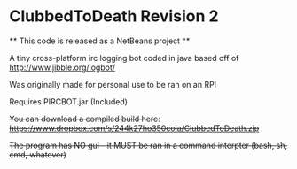 ClubbedToDeath Revision 2
==============
** This code is released as a NetBeans project **

A tiny cross-platform irc logging bot coded in java based off of http://www.jibble.org/logbot/

Was originally made for personal use to be ran on an RPI 

Requires PIRCBOT.jar (Included) 

<s> You can download a compiled build here: https://www.dropbox.com/s/244k27ho350coia/ClubbedToDeath.zip <s/>

The program has NO gui - it MUST be ran in a command interpter (bash, sh, cmd, whatever)

